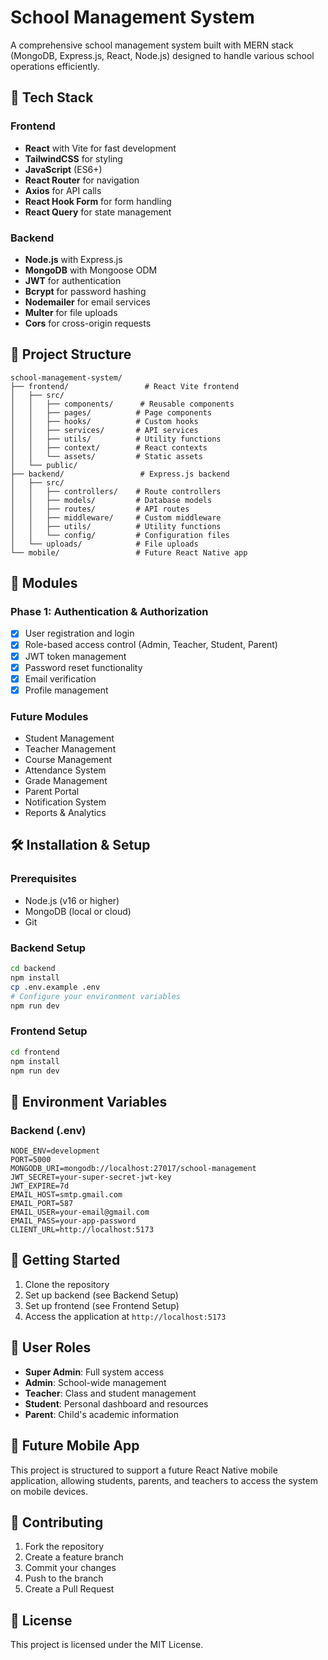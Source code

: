 # School Management System

A comprehensive school management system built with MERN stack (MongoDB, Express.js, React, Node.js) designed to handle various school operations efficiently.

## 🚀 Tech Stack

### Frontend
- **React** with Vite for fast development
- **TailwindCSS** for styling
- **JavaScript** (ES6+)
- **React Router** for navigation
- **Axios** for API calls
- **React Hook Form** for form handling
- **React Query** for state management

### Backend
- **Node.js** with Express.js
- **MongoDB** with Mongoose ODM
- **JWT** for authentication
- **Bcrypt** for password hashing
- **Nodemailer** for email services
- **Multer** for file uploads
- **Cors** for cross-origin requests

## 📁 Project Structure

```
school-management-system/
├── frontend/                 # React Vite frontend
│   ├── src/
│   │   ├── components/      # Reusable components
│   │   ├── pages/          # Page components
│   │   ├── hooks/          # Custom hooks
│   │   ├── services/       # API services
│   │   ├── utils/          # Utility functions
│   │   ├── context/        # React contexts
│   │   └── assets/         # Static assets
│   └── public/
├── backend/                 # Express.js backend
│   ├── src/
│   │   ├── controllers/    # Route controllers
│   │   ├── models/         # Database models
│   │   ├── routes/         # API routes
│   │   ├── middleware/     # Custom middleware
│   │   ├── utils/          # Utility functions
│   │   └── config/         # Configuration files
│   └── uploads/            # File uploads
└── mobile/                 # Future React Native app
```

## 🎯 Modules

### Phase 1: Authentication & Authorization
- [x] User registration and login
- [x] Role-based access control (Admin, Teacher, Student, Parent)
- [x] JWT token management
- [x] Password reset functionality
- [x] Email verification
- [x] Profile management

### Future Modules
- Student Management
- Teacher Management
- Course Management
- Attendance System
- Grade Management
- Parent Portal
- Notification System
- Reports & Analytics

## 🛠️ Installation & Setup

### Prerequisites
- Node.js (v16 or higher)
- MongoDB (local or cloud)
- Git

### Backend Setup
```bash
cd backend
npm install
cp .env.example .env
# Configure your environment variables
npm run dev
```

### Frontend Setup
```bash
cd frontend
npm install
npm run dev
```

## 🔧 Environment Variables

### Backend (.env)
```
NODE_ENV=development
PORT=5000
MONGODB_URI=mongodb://localhost:27017/school-management
JWT_SECRET=your-super-secret-jwt-key
JWT_EXPIRE=7d
EMAIL_HOST=smtp.gmail.com
EMAIL_PORT=587
EMAIL_USER=your-email@gmail.com
EMAIL_PASS=your-app-password
CLIENT_URL=http://localhost:5173
```

## 🚀 Getting Started

1. Clone the repository
2. Set up backend (see Backend Setup)
3. Set up frontend (see Frontend Setup)
4. Access the application at `http://localhost:5173`

## 👥 User Roles

- **Super Admin**: Full system access
- **Admin**: School-wide management
- **Teacher**: Class and student management
- **Student**: Personal dashboard and resources
- **Parent**: Child's academic information

## 📱 Future Mobile App

This project is structured to support a future React Native mobile application, allowing students, parents, and teachers to access the system on mobile devices.

## 🤝 Contributing

1. Fork the repository
2. Create a feature branch
3. Commit your changes
4. Push to the branch
5. Create a Pull Request

## 📄 License

This project is licensed under the MIT License. 